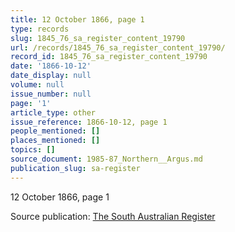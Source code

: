 ```yaml
---
title: 12 October 1866, page 1
type: records
slug: 1845_76_sa_register_content_19790
url: /records/1845_76_sa_register_content_19790/
record_id: 1845_76_sa_register_content_19790
date: '1866-10-12'
date_display: null
volume: null
issue_number: null
page: '1'
article_type: other
issue_reference: 1866-10-12, page 1
people_mentioned: []
places_mentioned: []
topics: []
source_document: 1985-87_Northern__Argus.md
publication_slug: sa-register
---
```


12 October 1866, page 1

Source publication: [The South Australian Register](/publications/sa-register/)
